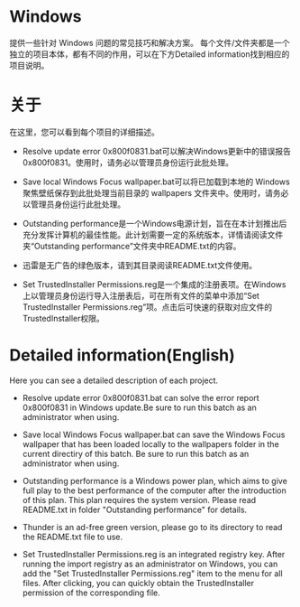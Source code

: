 # Windows
提供一些针对 Windows 问题的常见技巧和解决方案。
每个文件/文件夹都是一个独立的项目本体，都有不同的作用，可以在下方Detailed information找到相应的项目说明。
# 关于
在这里，您可以看到每个项目的详细描述。

- Resolve update error 0x800f0831.bat可以解决Windows更新中的错误报告0x800f0831。使用时，请务必以管理员身份运行此批处理。

- Save local Windows Focus wallpaper.bat可以将已加载到本地的 Windows 聚焦壁纸保存到此批处理当前目录的 wallpapers 文件夹中。使用时，请务必以管理员身份运行此批处理。

- Outstanding performance是一个Windows电源计划，旨在在本计划推出后充分发挥计算机的最佳性能。此计划需要一定的系统版本，详情请阅读文件夹“Outstanding performance”文件夹中README.txt的内容。

- 迅雷是无广告的绿色版本，请到其目录阅读README.txt文件使用。

- Set TrustedInstaller Permissions.reg是一个集成的注册表项。在Windows上以管理员身份运行导入注册表后，可在所有文件的菜单中添加“Set TrustedInstaller Permissions.reg”项。点击后可快速的获取对应文件的TrustedInstaller权限。
# Detailed information(English)
Here you can see a detailed description of each project.

- Resolve update error 0x800f0831.bat can solve the error report 0x800f0831 in Windows update.Be sure to run this batch as an administrator when using.

- Save local Windows Focus wallpaper.bat can save the Windows Focus wallpaper that has been loaded locally to the wallpapers folder in the current directiry of this batch. Be sure to run this batch as an administrator when using.

- Outstanding performance is a Windows power plan, which aims to give full play to the best performance of the computer after the introduction of this plan. This plan requires the system version. Please read README.txt in folder "Outstanding performance" for details.

- Thunder is an ad-free green version, please go to its directory to read the README.txt file to use.

- Set TrustedInstaller Permissions.reg is an integrated registry key. After running the import registry as an administrator on Windows, you can add the "Set TrustedInstaller Permissions.reg" item to the menu for all files. After clicking, you can quickly obtain the TrustedInstaller permission of the corresponding file.
